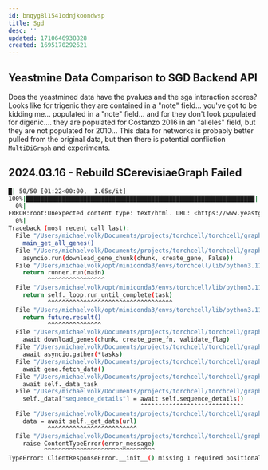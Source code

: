 ```yaml
---
id: bnqyg8l1541odnjkoondwsp
title: Sgd
desc: ''
updated: 1710646938828
created: 1695170292621
---
```


## Yeastmine Data Comparison to SGD Backend API

Does the yeastmined data have the pvalues and the sga interaction scores? Looks like for trigenic they are contained in a "note" field... you've got to be kidding me... populated in a "note" field... and for they don't look populated for digenic.... they are populated for Costanzo 2016 in an "alleles" field, but they are not populated for 2010... This data for networks is probably better pulled from the original data, but then there is potential confliction `MultiDiGraph` and experiments.

## 2024.03.16 - Rebuild SCerevisiaeGraph Failed

```bash
█| 50/50 [01:22<00:00,  1.65s/it]
100%|████████████████████████████████████████████████████████████████| 50/50 [00:41<00:00,  1.22it/s]
  0%|                                                                         | 0/50 [00:00<?, ?it/s]ERROR:root:Saved unexpected response to: /var/folders/t3/hcfdx0qs0rsd9bm4230xv_zc0000gn/T/tmpb4mt21rf.html
ERROR:root:Unexpected content type: text/html. URL: <https://www.yeastgenome.org/backend/locus/YDR322C-A/sequence_details>
  0%|                                                                         | 0/50 [00:04<?, ?it/s]
Traceback (most recent call last):
  File "/Users/michaelvolk/Documents/projects/torchcell/torchcell/graph/sgd.py", line 269, in <module>
    main_get_all_genes()
  File "/Users/michaelvolk/Documents/projects/torchcell/torchcell/graph/sgd.py", line 265, in main_get_all_genes
    asyncio.run(download_gene_chunk(chunk, create_gene, False))
  File "/Users/michaelvolk/opt/miniconda3/envs/torchcell/lib/python3.11/asyncio/runners.py", line 190, in run
    return runner.run(main)
           ^^^^^^^^^^^^^^^^
  File "/Users/michaelvolk/opt/miniconda3/envs/torchcell/lib/python3.11/asyncio/runners.py", line 118, in run
    return self._loop.run_until_complete(task)
           ^^^^^^^^^^^^^^^^^^^^^^^^^^^^^^^^^^^
  File "/Users/michaelvolk/opt/miniconda3/envs/torchcell/lib/python3.11/asyncio/base_events.py", line 653, in run_until_complete
    return future.result()
           ^^^^^^^^^^^^^^^
  File "/Users/michaelvolk/Documents/projects/torchcell/torchcell/graph/sgd.py", line 252, in download_gene_chunk
    await download_genes(chunk, create_gene_fn, validate_flag)
  File "/Users/michaelvolk/Documents/projects/torchcell/torchcell/graph/sgd.py", line 236, in download_genes
    await asyncio.gather(*tasks)
  File "/Users/michaelvolk/Documents/projects/torchcell/torchcell/graph/sgd.py", line 213, in process_gene
    await gene.fetch_data()
  File "/Users/michaelvolk/Documents/projects/torchcell/torchcell/graph/sgd.py", line 69, in fetch_data
    await self._data_task
  File "/Users/michaelvolk/Documents/projects/torchcell/torchcell/graph/sgd.py", line 79, in download_data
    self._data["sequence_details"] = await self.sequence_details()
                                     ^^^^^^^^^^^^^^^^^^^^^^^^^^^^^
  File "/Users/michaelvolk/Documents/projects/torchcell/torchcell/graph/sgd.py", line 163, in sequence_details
    data = await self._get_data(url)
           ^^^^^^^^^^^^^^^^^^^^^^^^^
  File "/Users/michaelvolk/Documents/projects/torchcell/torchcell/graph/sgd.py", line 137, in _get_data
    raise ContentTypeError(error_message)
          ^^^^^^^^^^^^^^^^^^^^^^^^^^^^^^^
TypeError: ClientResponseError.__init__() missing 1 required positional argument: 'history'
```
